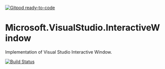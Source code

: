 [![Gitpod ready-to-code](https://img.shields.io/badge/Gitpod-ready--to--code-blue?logo=gitpod)](https://gitpod.io/#https://github.com/dotnet/interactive-window)

# Microsoft.VisualStudio.InteractiveWindow

Implementation of Visual Studio Interactive Window. 

[![Build Status](https://dnceng.visualstudio.com/public/_apis/build/status/dotnet/interactive-window/InteractiveWindow%20PR?branchName=master)](https://dnceng.visualstudio.com/public/_build/latest?definitionId=300?branchName=master)
